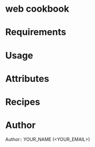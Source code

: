 # web cookbook

# Requirements

# Usage

# Attributes

# Recipes

# Author

Author:: YOUR_NAME (<YOUR_EMAIL>)
